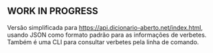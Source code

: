 ## WORK IN PROGRESS
Versão simplificada para https://api.dicionario-aberto.net/index.html, usando JSON como formato padrão para as informações de verbetes.
Também é uma CLI para consultar verbetes pela linha de comando.